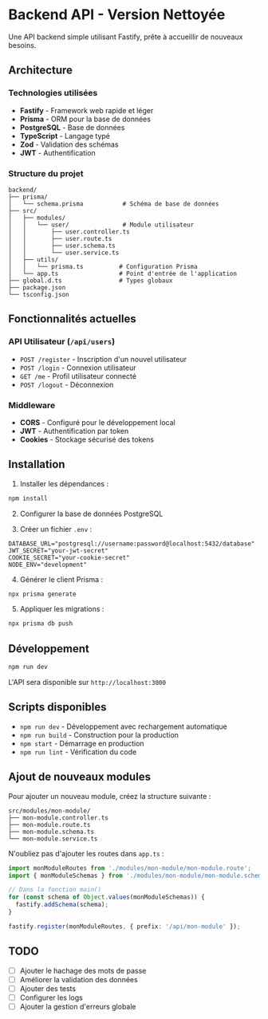 # Backend API - Version Nettoyée

Une API backend simple utilisant Fastify, prête à accueillir de nouveaux besoins.

## Architecture

### Technologies utilisées
- **Fastify** - Framework web rapide et léger
- **Prisma** - ORM pour la base de données
- **PostgreSQL** - Base de données
- **TypeScript** - Langage typé
- **Zod** - Validation des schémas
- **JWT** - Authentification

### Structure du projet
```
backend/
├── prisma/
│   └── schema.prisma           # Schéma de base de données
├── src/
│   ├── modules/
│   │   └── user/               # Module utilisateur
│   │       ├── user.controller.ts
│   │       ├── user.route.ts
│   │       ├── user.schema.ts
│   │       └── user.service.ts
│   ├── utils/
│   │   └── prisma.ts          # Configuration Prisma
│   └── app.ts                 # Point d'entrée de l'application
├── global.d.ts                # Types globaux
├── package.json
└── tsconfig.json
```

## Fonctionnalités actuelles

### API Utilisateur (`/api/users`)
- `POST /register` - Inscription d'un nouvel utilisateur
- `POST /login` - Connexion utilisateur
- `GET /me` - Profil utilisateur connecté
- `POST /logout` - Déconnexion

### Middleware
- **CORS** - Configuré pour le développement local
- **JWT** - Authentification par token
- **Cookies** - Stockage sécurisé des tokens

## Installation

1. Installer les dépendances :
```bash
npm install
```

2. Configurer la base de données PostgreSQL

3. Créer un fichier `.env` :
```env
DATABASE_URL="postgresql://username:password@localhost:5432/database"
JWT_SECRET="your-jwt-secret"
COOKIE_SECRET="your-cookie-secret"
NODE_ENV="development"
```

4. Générer le client Prisma :
```bash
npx prisma generate
```

5. Appliquer les migrations :
```bash
npx prisma db push
```

## Développement

```bash
npm run dev
```

L'API sera disponible sur `http://localhost:3000`

## Scripts disponibles
- `npm run dev` - Développement avec rechargement automatique
- `npm run build` - Construction pour la production
- `npm start` - Démarrage en production
- `npm run lint` - Vérification du code

## Ajout de nouveaux modules

Pour ajouter un nouveau module, créez la structure suivante :
```
src/modules/mon-module/
├── mon-module.controller.ts
├── mon-module.route.ts
├── mon-module.schema.ts
└── mon-module.service.ts
```

N'oubliez pas d'ajouter les routes dans `app.ts` :
```typescript
import monModuleRoutes from './modules/mon-module/mon-module.route';
import { monModuleSchemas } from './modules/mon-module/mon-module.schema';

// Dans la fonction main()
for (const schema of Object.values(monModuleSchemas)) {
  fastify.addSchema(schema);
}

fastify.register(monModuleRoutes, { prefix: '/api/mon-module' });
```

## TODO
- [ ] Ajouter le hachage des mots de passe
- [ ] Améliorer la validation des données
- [ ] Ajouter des tests
- [ ] Configurer les logs
- [ ] Ajouter la gestion d'erreurs globale

